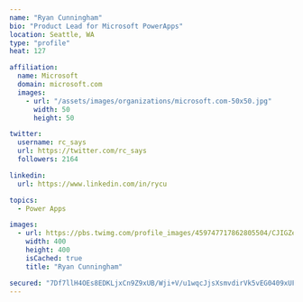 ```yaml
---
name: "Ryan Cunningham"
bio: "Product Lead for Microsoft PowerApps"
location: Seattle, WA
type: "profile"
heat: 127

affiliation:
  name: Microsoft
  domain: microsoft.com
  images:
    - url: "/assets/images/organizations/microsoft.com-50x50.jpg"
      width: 50
      height: 50

twitter:
  username: rc_says
  url: https://twitter.com/rc_says
  followers: 2164

linkedin:
  url: https://www.linkedin.com/in/rycu

topics:
  - Power Apps

images:
  - url: https://pbs.twimg.com/profile_images/459747717862805504/CJIGZejd_400x400.png
    width: 400
    height: 400
    isCached: true
    title: "Ryan Cunningham"

secured: "7Df7llH4OEs8EDKLjxCn9Z9xUB/Wji+V/u1wqcJjsXsmvdirVk5vEG0409xUFk9TXNwFA1DDksVQaZqYxhtPCmiGarm6WZv0mDTbEuX8jhkUKIBfIeKrvoqwvXhQmTEft/ddWHRhAC8Ibz/61so0mJsqkSsUZoIrJeXfDHsgqP6naxJXl9vKQRD4y7yebheQ1+PhOtpzOiL1ehNPr+3rQ7LALjw8hdq54DBiFvlAjXdw5H8+sfvf8q5VLgox4i99Q613LSaQHneRr0UuO0AufWXMIycl4qJNfxPe5y+z+4YXfAfZiDj3kKtefjOnPhWuEsqLJk3cHY5pvpNbwj8byT7TjKTofy0+pZOlS9aY61mSq+mmLmpEkLS127PaEZoToGuWV67/9MXXXxEE4S6JPYUjex4Xcs2MVBJho6BBOl8=;Qvz5xoGYqi8SUHGx7Cp1Gg=="
---
```


